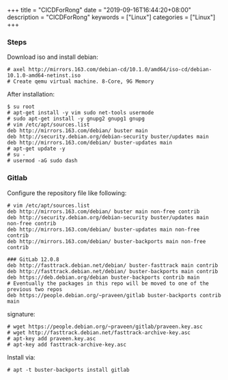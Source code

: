 +++
title = "CICDForRong"
date = "2019-09-16T16:44:20+08:00"
description = "CICDForRong"
keywords = ["Linux"]
categories = ["Linux"]
+++
### Steps
Download iso and install debian:   

```
# axel http://mirrors.163.com/debian-cd/10.1.0/amd64/iso-cd/debian-10.1.0-amd64-netinst.iso
# Create qemu virtual machine. 8-Core, 9G Memory
```
After installation:   

```
$ su root
# apt-get install -y vim sudo net-tools usermode
# sudo apt-get install -y gnupg2 gnupg1 gnupg
# vim /etc/apt/sources.list
deb http://mirrors.163.com/debian/ buster main
deb http://security.debian.org/debian-security buster/updates main
deb http://mirrors.163.com/debian/ buster-updates main
# apt-get update -y
# su -
# usermod -aG sudo dash
```
### Gitlab
Configure the repository file like following:      

```
# vim /etc/apt/sources.list
deb http://mirrors.163.com/debian/ buster main non-free contrib
deb http://security.debian.org/debian-security buster/updates main non-free contrib
deb http://mirrors.163.com/debian/ buster-updates main non-free contrib
deb http://mirrors.163.com/debian/ buster-backports main non-free contrib

### GitLab 12.0.8
deb http://fasttrack.debian.net/debian/ buster-fasttrack main contrib
deb http://fasttrack.debian.net/debian/ buster-backports main contrib 
deb https://deb.debian.org/debian buster-backports contrib main
# Eventually the packages in this repo will be moved to one of the previous two repos
deb https://people.debian.org/~praveen/gitlab buster-backports contrib main
```
signature:     

```
# wget https://people.debian.org/~praveen/gitlab/praveen.key.asc
# wget http://fasttrack.debian.net/fasttrack-archive-key.asc
# apt-key add praveen.key.asc
# apt-key add fasttrack-archive-key.asc
```
Install via:     

```
# apt -t buster-backports install gitlab
```



